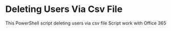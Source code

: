 Deleting Users Via Csv File
=======================
This PowerShell script deleting users via csv file
Script work with Office 365
